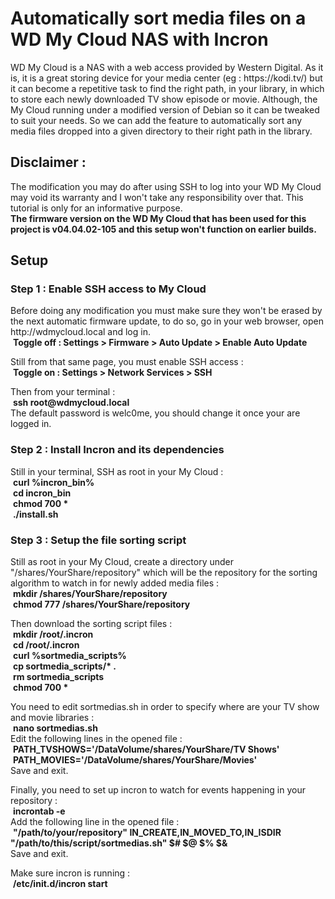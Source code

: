 # Automatically sort media files on a WD My Cloud NAS with Incron

<p>
WD My Cloud is a NAS with a web access provided by Western Digital.
As it is, it is a great storing device for your media center
(eg : https://kodi.tv/) but it can become a repetitive task to find
the right path, in your library, in which to store each newly
downloaded TV show episode or movie. Although, the My Cloud running
under a modified version of Debian so it can be tweaked to suit
your needs. So we can add the feature to automatically sort any
media files dropped into a given directory to their right path in
the library.
</p>

<h2>Disclaimer :</h2>
<p>
The modification you may do after using SSH to log into your WD My
Cloud may void its warranty and I won't take any responsibility
over that. This tutorial is only for an informative purpose.<br/>
<b>The firmware version on the WD My Cloud that has been used for this
project is v04.04.02-105 and this setup won't function on earlier
builds.</b>
</p>

<h2>Setup</h2>
<h3>Step 1 : Enable SSH access to My Cloud</h3>
<p>
Before doing any modification you must make sure they won't be
erased by the next automatic firmware update, to do so, go in your
web browser, open http://wdmycloud.local and log in.<br/>
&nbsp;<b>Toggle off : Settings > Firmware > Auto Update > Enable Auto Update </b><br/>
</p>
<p>
Still from that same page, you must enable SSH access :<br/>
&nbsp;<b>Toggle on : Settings > Network Services > SSH</b>
</p>
Then from your terminal : <br/>
&nbsp;<b>ssh root@wdmycloud.local</b><br/>
The default password is welc0me, you should change it once your are
logged in.
</p>

<h3>Step 2 : Install Incron and its dependencies</h3>
<p>
Still in your terminal, SSH as root in your My Cloud :<br/>
&nbsp;<b>curl %incron_bin%</b><br/>
&nbsp;<b>cd incron_bin</b><br/>
&nbsp;<b>chmod 700 *</b><br/>
&nbsp;<b>./install.sh</b><br/>
</p>

<h3>Step 3 : Setup the file sorting script</h3>
<p>
Still as root in your My Cloud, create a directory under
"/shares/YourShare/repository" which will be the repository for the
sorting algorithm to watch in for newly added media files :<br/>
&nbsp;<b>mkdir /shares/YourShare/repository</b><br/>
&nbsp;<b>chmod 777 /shares/YourShare/repository</b><br/>
</p>
<p>
Then download the sorting script files :<br/>
&nbsp;<b>mkdir /root/.incron</b><br/>
&nbsp;<b>cd /root/.incron</b><br/>
&nbsp;<b>curl %sortmedia_scripts%</b><br/>
&nbsp;<b>cp sortmedia_scripts/* .</b><br/>
&nbsp;<b>rm sortmedia_scripts</b><br/>
&nbsp;<b>chmod 700 *</b><br/>
</p>
<p>
You need to edit sortmedias.sh in order to specify where are your
TV show and movie libraries :<br/>
&nbsp;<b>nano sortmedias.sh</b><br/>
Edit the following lines in the opened file :
&nbsp;<b>PATH_TVSHOWS='/DataVolume/shares/YourShare/TV Shows'</b><br/>
&nbsp;<b>PATH_MOVIES='/DataVolume/shares/YourShare/Movies'</b><br/>
Save and exit.
</p>
<p>
Finally, you need to set up incron to watch for events happening in
your repository :<br/>
&nbsp;<b>incrontab -e</b><br/>
Add the following line in the opened file :<br/>
&nbsp;<b>"/path/to/your/repository" IN_CREATE,IN_MOVED_TO,IN_ISDIR "/path/to/this/script/sortmedias.sh" $# $@ $% $&</b><br/>
Save and exit.<br/>
</p>
<p>
Make sure incron is running :<br/>
&nbsp;<b>/etc/init.d/incron start</b><br/>
</p>
